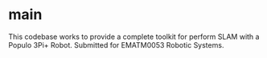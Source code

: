 # main

This codebase works to provide a complete toolkit for perform SLAM with a Populo 3Pi+ Robot. Submitted for EMATM0053 Robotic Systems.

